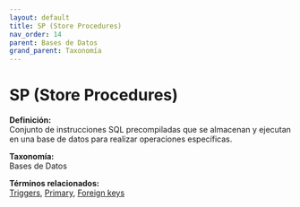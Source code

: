 ```yaml
---
layout: default
title: SP (Store Procedures)
nav_order: 14
parent: Bases de Datos
grand_parent: Taxonomía
---
```


# SP (Store Procedures)

**Definición:**  
Conjunto de instrucciones SQL precompiladas que se almacenan y ejecutan en una base de datos para realizar operaciones específicas.

**Taxonomía:**  
Bases de Datos

**Términos relacionados:**  
[Triggers](https://maleniski.github.io/diccionario-angl-tec-mx/docs/taxonomia/bases-de-datos/triggers.html), [Primary](https://maleniski.github.io/diccionario-angl-tec-mx/docs/taxonomia/bases-de-datos/primary.html), [Foreign keys](https://maleniski.github.io/diccionario-angl-tec-mx/docs/taxonomia/bases-de-datos/foreign-keys.html)
